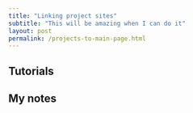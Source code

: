 ```yaml
---
title: "Linking project sites"
subtitle: "This will be amazing when I can do it"
layout: post
permalink: /projects-to-main-page.html
---
```



## Tutorials


## My notes